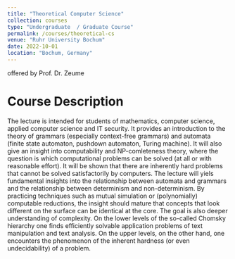 ```yaml
---
title: "Theoretical Computer Science"
collection: courses
type: "Undergraduate  / Graduate Course"
permalink: /courses/theoretical-cs
venue: "Ruhr University Bochum"
date: 2022-10-01
location: "Bochum, Germany"
---
```


offered by Prof. Dr. Zeume

Course Description
======

The lecture is intended for students of mathematics, computer science, applied computer science and IT security.
It provides an introduction to the theory of grammars (especially context-free grammars) and automata (finite state automaton, pushdown automaton, Turing machine).
It will also give an insight into computability and NP-comleteness theory, where the question is which computational problems can be solved (at all or with reasonable effort).
It will be shown that there are inherently hard problems that cannot be solved satisfactorily by computers.
The lecture will yiels fundamental insights into the relationship between automata and grammars and the relationship between determinism and non-determinism.
By practicing techniques such as mutual simulation or (polynomially) computable reductions, the insight should mature that concepts that look different on the surface can be identical at the core.
The goal is also deeper understanding of complexity.
On the lower levels of the so-called Chomsky hierarchy one finds efficiently solvable application problems of text manipulation and text analysis.
On the upper levels, on the other hand, one encounters the phenomenon of the inherent hardness (or even undecidability) of a problem.
